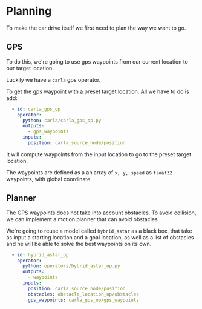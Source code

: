 # Planning

To make the car drive itself we first need to plan the way we want to go.

## GPS 

To do this, we're going to use gps waypoints from our current location to our target location.

Luckily we have a `carla` gps operator. 

To get the gps waypoint with a preset target location. All we have to do is add:

```yaml
  - id: carla_gps_op
    operator:
      python: carla/carla_gps_op.py
      outputs:
        - gps_waypoints
      inputs:
        position: carla_source_node/position
```

It will compute waypoints from the input location to go to the preset target location. 

The waypoints are defined as a an array of `x, y, speed` as `float32` waypoints, with global coordinate.

## Planner

The GPS waypoints does not take into account obstacles. To avoid collision, we can implement a motion planner that can avoid obstacles. 

We're going to reuse a model called `hybrid_astar` as a black box, that take as input a starting location and a goal location, as well as a list of obstacles and he will be able to solve the best waypoints on its own.

```yaml
  - id: hybrid_astar_op
    operator:
      python: operators/hybrid_astar_op.py
      outputs:
        - waypoints
      inputs:
        position: carla_source_node/position
        obstacles: obstacle_location_op/obstacles
        gps_waypoints: carla_gps_op/gps_waypoints
```
